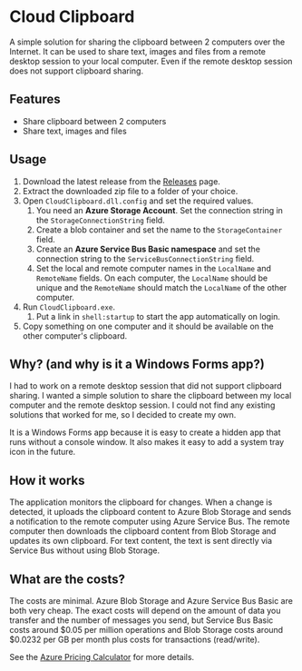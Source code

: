# Cloud Clipboard

A simple solution for sharing the clipboard between 2 computers over the Internet. It can be used to share text, images and files from a remote desktop session to your local computer. Even if the remote desktop session does not support clipboard sharing.

## Features

- Share clipboard between 2 computers
- Share text, images and files

## Usage

1. Download the latest release from the [Releases](https://github.com/mwiedemeyer/CloudClipboard/releases) page.
2. Extract the downloaded zip file to a folder of your choice.
3. Open `CloudClipboard.dll.config` and set the required values.
   1. You need an **Azure Storage Account**. Set the connection string in the `StorageConnectionString` field.
   2. Create a blob container and set the name to the `StorageContainer` field.
   3. Create an **Azure Service Bus Basic namespace** and set the connection string to the `ServiceBusConnectionString` field.
   4. Set the local and remote computer names in the `LocalName` and `RemoteName` fields. On each computer, the `LocalName` should be unique and the `RemoteName` should match the `LocalName` of the other computer.
4. Run `CloudClipboard.exe`.
   1. Put a link in `shell:startup` to start the app automatically on login.
5. Copy something on one computer and it should be available on the other computer's clipboard.

## Why? (and why is it a Windows Forms app?)

I had to work on a remote desktop session that did not support clipboard sharing. I wanted a simple solution to share the clipboard between my local computer and the remote desktop session. I could not find any existing solutions that worked for me, so I decided to create my own.

It is a Windows Forms app because it is easy to create a hidden app that runs without a console window. It also makes it easy to add a system tray icon in the future.

## How it works

The application monitors the clipboard for changes. When a change is detected, it uploads the clipboard content to Azure Blob Storage and sends a notification to the remote computer using Azure Service Bus. The remote computer then downloads the clipboard content from Blob Storage and updates its own clipboard. For text content, the text is sent directly via Service Bus without using Blob Storage.

## What are the costs?

The costs are minimal. Azure Blob Storage and Azure Service Bus Basic are both very cheap. The exact costs will depend on the amount of data you transfer and the number of messages you send, but Service Bus Basic costs around $0.05 per million operations and Blob Storage costs around $0.0232 per GB per month plus costs for transactions (read/write).

See the [Azure Pricing Calculator](https://azure.microsoft.com/en-us/pricing/calculator/) for more details.
